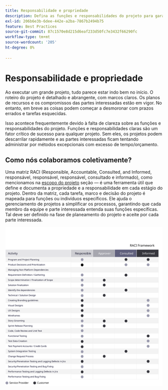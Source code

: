 ```yaml
---
title: Responsabilidade e propriedade
description: Defina as funções e responsabilidades do projeto para garantir uma implementação bem-sucedida do Adobe Commerce.
exl-id: 206b6e3b-6dee-442e-a2ba-7867b2494b75
feature: Best Practices
source-git-commit: 87c1570e8d215d6eaf233d50fc7e3432f66290fc
workflow-type: tm+mt
source-wordcount: '205'
ht-degree: 0%

---
```


# Responsabilidade e propriedade

Ao executar um grande projeto, tudo parece estar indo bem no início. O roteiro do projeto é detalhado e abrangente, com marcos claros. Os planos de recursos e os compromissos das partes interessadas estão em vigor. No entanto, em breve as coisas podem começar a desmoronar com prazos errados e tarefas esquecidas.

Isso acontece frequentemente devido à falta de clareza sobre as funções e responsabilidades do projeto. Funções e responsabilidades claras são um fator crítico de sucesso para qualquer projeto. Sem eles, os projetos podem descarrilar rapidamente e as partes interessadas ficam tentando administrar por métodos excepcionais com excesso de tempo/orçamento.

## Como nós colaboramos coletivamente?

Uma matriz RACI (Responsible, Accountable, Consulted, and Informed, responsável, responsável, responsável, consultado e informado), como mencionamos na [escopo do projeto](../project-scope/deliverables.md) seção — é uma ferramenta útil que define e documenta a propriedade e a responsabilidade em cada estágio do projeto. Dentro da matriz, cada tarefa, marco e decisão do projeto é mapeada para funções ou indivíduos específicos. Ele ajuda o gerenciamento de projetos a simplificar os processos, garantindo que cada membro da equipe e parte interessada entenda suas funções específicas. Tal deve ser definido na fase de planeamento do projeto e aceite por cada parte interessada.

![Tabela que descreve a estrutura RACI](../../assets/playbooks/raci.svg)
